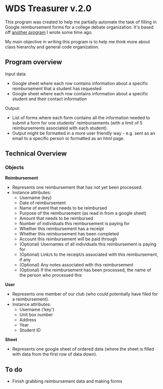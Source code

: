# WDS Treasurer v.2.0

This program was created to help me partially automate the task of filling in Google reimbursement forms for a college debate organization. It's based off [another program](https://github.com/angelinahli/wds-treasurer) I wrote some time ago.

My main objective in writing this program is to help me think more about class hierarchy and general code organization.

## Program overview

Input data:
* Google sheet where each row contains information about a specific reimbursement that a student has requested
* Google sheet where each row contains information about a specific student and their contact information

Output:
* List of forms where each form contains all the information needed to submit a form for one students' reimbursements (with a limit of 5 reimbursements associated with each student).
* Output might be formatted in a more user friendly way - e.g. sent as an email to a specific person or formatted as an html page.

## Technical Overview

### Objects

**Reimbursement**
* Represents one reimbursement that has not yet been processed.
* Instance attributes:
    * Username (key)
    * Date of reimbursement
    * Name of event that needs to be reimbursed
    * Purpose of the reimbursement (as read in from a google sheet)
    * Amount that needs to be reimbursed
    * Number of individuals this reimbursement is paying for
    * Whether this reimbursement has a receipt
    * Whether this reimbursement has been completed
    * Account this reimbursement will be paid through
    * (Optional) Usernames of all individuals this reimbursement is paying for
    * (Optional) Link/s to the receipt/s associated with this reimbursement, if any
    * (Optional) Any notes associated with this reimbursement
    * (Optional) If the reimbursement has been processed, the name of the person who processed this

**User**
* Represents one member of our club (who could potentially have filed for a reimbursement).
* Instance attributes:
    * Username ('key')
    * Unit box number
    * Address
    * Year
    * Student ID

**Sheet**
* Represents one google sheet of ordered data (where the sheet is filled with data from the first row of data down).

## To do
* Finish grabbing reimbursement data and making forms